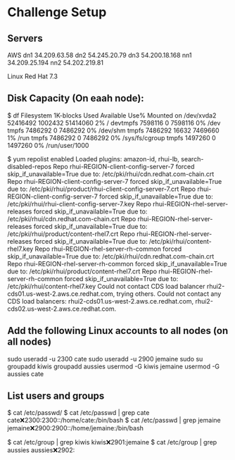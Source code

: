 # Challenge Setup


## Servers
AWS
dn1 34.209.63.58
dn2 54.245.20.79
dn3 54.200.18.168
nn1 34.209.25.194
nn2 54.202.219.81

Linux Red Hat 7.3

## Disk Capacity (On eaah node):
$ df
Filesystem     1K-blocks    Used Available Use% Mounted on
/dev/xvda2      52416492 1002432  51414060   2% /
devtmpfs         7598116       0   7598116   0% /dev
tmpfs            7486292       0   7486292   0% /dev/shm
tmpfs            7486292   16632   7469660   1% /run
tmpfs            7486292       0   7486292   0% /sys/fs/cgroup
tmpfs            1497260       0   1497260   0% /run/user/1000


$ yum repolist enabled
Loaded plugins: amazon-id, rhui-lb, search-disabled-repos
Repo rhui-REGION-client-config-server-7 forced skip_if_unavailable=True due to: /etc/pki/rhui/cdn.redhat.com-chain.crt
Repo rhui-REGION-client-config-server-7 forced skip_if_unavailable=True due to: /etc/pki/rhui/product/rhui-client-config-server-7.crt
Repo rhui-REGION-client-config-server-7 forced skip_if_unavailable=True due to: /etc/pki/rhui/rhui-client-config-server-7.key
Repo rhui-REGION-rhel-server-releases forced skip_if_unavailable=True due to: /etc/pki/rhui/cdn.redhat.com-chain.crt
Repo rhui-REGION-rhel-server-releases forced skip_if_unavailable=True due to: /etc/pki/rhui/product/content-rhel7.crt
Repo rhui-REGION-rhel-server-releases forced skip_if_unavailable=True due to: /etc/pki/rhui/content-rhel7.key
Repo rhui-REGION-rhel-server-rh-common forced skip_if_unavailable=True due to: /etc/pki/rhui/cdn.redhat.com-chain.crt
Repo rhui-REGION-rhel-server-rh-common forced skip_if_unavailable=True due to: /etc/pki/rhui/product/content-rhel7.crt
Repo rhui-REGION-rhel-server-rh-common forced skip_if_unavailable=True due to: /etc/pki/rhui/content-rhel7.key
Could not contact CDS load balancer rhui2-cds01.us-west-2.aws.ce.redhat.com, trying others.
Could not contact any CDS load balancers: rhui2-cds01.us-west-2.aws.ce.redhat.com, rhui2-cds02.us-west-2.aws.ce.redhat.com.


## Add the following Linux accounts to all nodes (on all nodes)
sudo useradd -u 2300 cate 
sudo useradd -u 2900 jemaine
sudo su
groupadd kiwis
groupadd aussies
usermod -G kiwis jemaine
usermod -G aussies cate


## List users and groups
$ cat /etc/passwd/
$ cat /etc/passwd | grep cate
cate:x:2300:2300::/home/cate:/bin/bash
$ cat /etc/passwd | grep jemaine
jemaine:x:2900:2900::/home/jemaine:/bin/bash

$ cat /etc/group | grep kiwis
kiwis:x:2901:jemaine
$ cat /etc/group | grep aussies
aussies:x:2902:
















